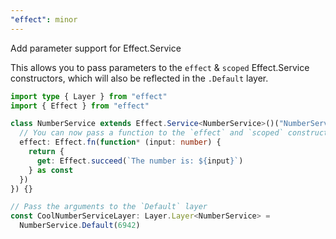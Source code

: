 ```yaml
---
"effect": minor
---
```


Add parameter support for Effect.Service

This allows you to pass parameters to the `effect` & `scoped` Effect.Service
constructors, which will also be reflected in the `.Default` layer.

```ts
import type { Layer } from "effect"
import { Effect } from "effect"

class NumberService extends Effect.Service<NumberService>()("NumberService", {
  // You can now pass a function to the `effect` and `scoped` constructors
  effect: Effect.fn(function* (input: number) {
    return {
      get: Effect.succeed(`The number is: ${input}`)
    } as const
  })
}) {}

// Pass the arguments to the `Default` layer
const CoolNumberServiceLayer: Layer.Layer<NumberService> =
  NumberService.Default(6942)
```
